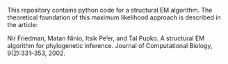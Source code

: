 This repository contains python code for a structural EM algorithm. The theoretical foundation of this maximum likelihood approach is described in the article: 

Nir Friedman, Matan Ninio, Itsik Pe’er, and Tal Pupko. A structural EM algorithm for phylogenetic inference. Journal of Computational Biology, 9(2):331–353, 2002.
